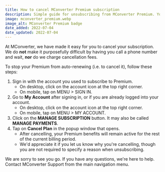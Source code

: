```yaml
---
title: How to cancel MConverter Premium subscription
description: Simple guide for unsubscribing from MConverter Premium. You'll learn how to stop your Premium from automatically renewing.
image: mconverter_premium.webp
image_alt: MConverter Premium badge
date_added: 2022-07-04
date_updated: 2022-07-04
---
```


At MConverter, we have made it easy for you to cancel your subscription. We do **not** make it purposefully difficult by having you call a phone number and wait, **nor** do we charge cancellation fees.

To stop your Premium from auto-renewing (i.e. to cancel it), follow these steps:
1. Sign in with the account you used to subscribe to Premium.
    - On desktop, click on the account icon at the top right corner.
    - On mobile, tap on MENU > SIGN IN.
2. Go to **My Account** after signing in, or if you are already logged into your account.
    - On desktop, click on the account icon at the top right corner.
    - On mobile, tap on MENU > MY ACCOUNT.
3. Click on the **MANAGE SUBSCRIPTION** button. It may also be called **MANAGE PAYMENTS**.
4. Tap on **Cancel Plan** in the popup window that opens.
    - After cancelling, your Premium benefits will remain active for the rest of the current billing period.
    - We'd appreciate it if you let us know why you're cancelling, though you are not required to specify a reason when unsubscribing.

We are sorry to see you go. If you have any questions, we're here to help. Contact MConverter Support from the main navigation menu.